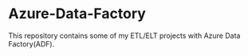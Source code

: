 # Azure-Data-Factory
This repository contains some of my ETL/ELT projects with Azure Data Factory(ADF).
